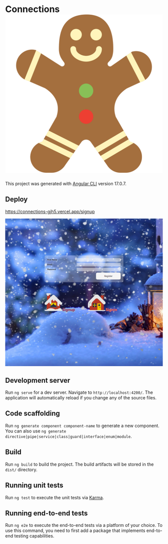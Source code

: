 # Connections ![<img src="./src/assets/icons/gingerbread.svg" width="250"/>](./src/assets/icons/gingerbread.svg)

This project was generated with [Angular CLI](https://github.com/angular/angular-cli) version 17.0.7.

## Deploy

https://connections-gjh5.vercel.app/signup

![screenshot](./src/assets/pics/screenshot_signup_page.PNG)

## Development server

Run `ng serve` for a dev server. Navigate to `http://localhost:4200/`. The application will automatically reload if you change any of the source files.

## Code scaffolding

Run `ng generate component component-name` to generate a new component. You can also use `ng generate directive|pipe|service|class|guard|interface|enum|module`.

## Build

Run `ng build` to build the project. The build artifacts will be stored in the `dist/` directory.

## Running unit tests

Run `ng test` to execute the unit tests via [Karma](https://karma-runner.github.io).

## Running end-to-end tests

Run `ng e2e` to execute the end-to-end tests via a platform of your choice. To use this command, you need to first add a package that implements end-to-end testing capabilities.
